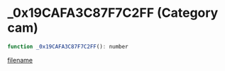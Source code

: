 # _0x19CAFA3C87F7C2FF (Category cam)

```js
function _0x19CAFA3C87F7C2FF(): number
```

[filename](_0x19CAFA3C87F7C2FF_m.md ':include')